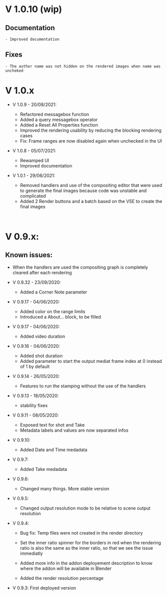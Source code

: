 # V  1.0.10 (wip)
## Documentation
	- Improved documentation

## Fixes
	- The author name was not hidden on the rendered images when name was uncheked

# V  1.0.x

* V  1.0.9 - 20/08/2021:
	- Refactored messagebox function
	- Added a query messagebox operator
	- Added a Reset All Properties function
	- Improved the rendering usability by reducing the blocking rendering cases
	- Fix: Frame ranges are now disabled again when unchecked in the UI

* V  1.0.8 - 05/07/2021:
	- Rewamped UI
	- Improved documentation

* V  1.0.1 - 29/06/2021:
	- Removed handlers and use of the compositing editor that were used to generate the final images
because code was unstable and complicated
	- Added 2 Render buttons and a batch based on the VSE to create the final images

<br />

# V  0.9.x:

## Known issues:
- When the handlers are used the compositing graph is completely cleared after each rendering

* V  0.9.32 - 23/09/2020:
	- Added a Corner Note parameter

* V  0.9.17 - 04/06/2020:
	- Added color on the range limits
	- Introduced a About... block, to be filled
	
* V  0.9.17 - 04/06/2020:
	- Added video duration

* V  0.9.16 - 04/06/2020:
	- Added shot duration
	- Added parameter to start the output mediat frame index at 0 instead of 1 by default

* V  0.9.14 - 26/05/2020:
	- Features to run the stamping without the use of the handlers

* V  0.9.13 - 18/05/2020:
	- stability fixes

* V  0.9.11 - 08/05/2020:
	- Exposed text for shot and Take
	- Metadata labels and values are now separated infos

* V 0.9.10:
	- Added Date and Time medadata

* V 0.9.7:
	- Added Take medadata

* V 0.9.6:
	- Changed many things. More stable version
	
* V 0.9.5:
	- Changed output resolution mode to be relative to scene output resolution

* V 0.9.4:
	- Bug fix: Temp files were not created in the render directory
	
	- Set the inner ratio spinner for the borders in red when the rendering ratio is also the same as
	  the inner ratio, so that we see the issue immediatly
	
	- Added more info in the addon deployement description to know where the addon will be available in Blender
	
	- Added the render resolution percentage
	

* V 0.9.3: First deployed version


